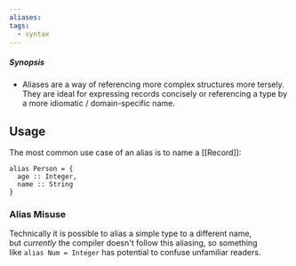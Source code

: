```yaml
---
aliases: 
tags:
  - syntax
---
```

##### Synopsis
- Aliases are a way of referencing more complex structures more tersely. They are ideal for expressing records concisely or referencing a type by a more idiomatic / domain-specific name.

## Usage

The most common use case of an alias is to name a [[Record]]:

```
alias Person = {
  age :: Integer,
  name :: String
}
```

### Alias Misuse

Technically it is possible to alias a simple type to a different name, but _currently_ the compiler doesn't follow this aliasing, so something like `alias Num = Integer` has potential to confuse unfamiliar readers.